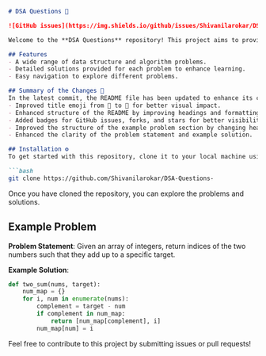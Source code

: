 ```markdown
# DSA Questions 🚀

![GitHub issues](https://img.shields.io/github/issues/Shivanilarokar/DSA-Questions-) ![GitHub forks](https://img.shields.io/github/forks/Shivanilarokar/DSA-Questions-) ![GitHub stars](https://img.shields.io/github/stars/Shivanilarokar/DSA-Questions-)

Welcome to the **DSA Questions** repository! This project aims to provide a comprehensive collection of data structure and algorithm challenges to enhance your understanding and skills in this crucial area of computer science.

## Features
- A wide range of data structure and algorithm problems.
- Detailed solutions provided for each problem to enhance learning.
- Easy navigation to explore different problems.

## Summary of the Changes 📜
In the latest commit, the README file has been updated to enhance its clarity and visual appeal. The following changes were made:
- Improved title emoji from 🚀 to 🌠 for better visual impact.
- Enhanced structure of the README by improving headings and formatting.
- Added badges for GitHub issues, forks, and stars for better visibility.
- Improved the structure of the example problem section by changing headings and formatting.
- Enhanced the clarity of the problem statement and example solution.

## Installation ⚙️
To get started with this repository, clone it to your local machine using the following command:

```bash
git clone https://github.com/Shivanilarokar/DSA-Questions-
```

Once you have cloned the repository, you can explore the problems and solutions.

## Example Problem
**Problem Statement**: Given an array of integers, return indices of the two numbers such that they add up to a specific target.

**Example Solution**:

```python
def two_sum(nums, target):
    num_map = {}
    for i, num in enumerate(nums):
        complement = target - num
        if complement in num_map:
            return [num_map[complement], i]
        num_map[num] = i
```

Feel free to contribute to this project by submitting issues or pull requests!
```